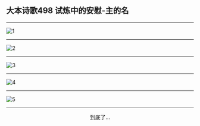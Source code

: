 
## 大本诗歌498 试炼中的安慰-主的名
        
<div id="aplayer0"></div>

---

<img alt="1" data-original="/data/d0497/1">

---

<img alt="2" data-original="/data/d0497/2">

---

<img alt="3" data-original="/data/d0497/3">

---

<img alt="4" data-original="/data/d0497/4">

---

<img alt="5" data-original="/data/d0497/5">

---

<p style="text-align: center">到底了...</p>

<script src="/js/dist-view.js"></script>

<script>
MAIN.id = 'd0497';
        
const ap0 = new APlayer({
    container: document.getElementById('aplayer0'),
    volume: 1,
    loop: 'none',
    preload: 'none',
    audio: [{
        name: '大本诗歌498.mp3',
        artist: '大本诗歌',
        url: 'https://res.wx.qq.com/voice/getvoice?mediaid=MzI0NTk3MDM5M18yMjQ3NDkzODEz',
        cover: '/favicon'
    }]
});
</script>
